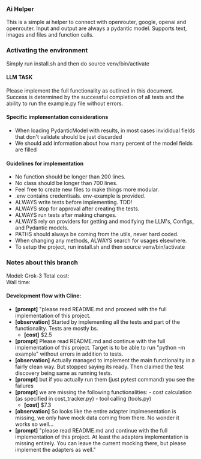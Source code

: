 ### Ai Helper
This is a simple ai helper to connect with openrouter, google, openai and openrouter. Input and output are always a pydantic model. Supports text, images and files and function calls.

### Activating the environment
Simply run install.sh and then do source venv/bin/activate

#### LLM TASK 
Please implement the full functionality as outlined in this document. Success is determined by the successful completion of all tests and the ability to run the example.py file without errors.

#### Specific implementation considerations
- When loading PydanticModel with results, in most cases invididual fields that don't validate should be just discarded
- We should add information about how many percent of the model fields are filled

#### Guidelines for implementation
- No function should be longer than 200 lines.
- No class should be longer than 700 lines.
- Feel free to create new files to make things more modular.
- .env contains credentisals. env-example is provided.
- ALWAYS write tests before implementing. TDD!
- ALWAYS stop for approval after creating the tests. 
- ALWAYS run tests after making changes.
- ALWAYS rely on providers for getting and modifying the LLM's, Configs, and Pydantic models.
- PATHS should always be coming from the utils, never hard coded.
- When changing any methods, ALWAYS search for usages elsewhere.
- To setup the project, run install.sh and then source venv/bin/activate

### Notes about this branch
Model:        Grok-3
Total cost:   
Wall time:    

#### Development flow with Cline:
- **[prompt]** "please read README.md and proceed with the full implementation of this project.
- **[observation]** Started by implementing all the tests and part of the functionality. Tests are mostly bs.
  - **[cost]** $2.5
- **[prompt]** Please read README.md and continue with the full implementation of this project. Target is to be able to run "python -m example" without errors in addition to tests.
- **[observation]** Actually managed to implement the main functionality in a fairly clean way. But stopped saying its ready. Then claimed the test discovery being same as running tests.
- **[prompt]** but if you actually run them (just pytest command) you see the failures 
- **[prompt]** we are missing the following functionalities: - cost calculation (as specified in cost_tracker.py) - tool calling (tools.py) 
  - **[cost]** $7.3
- **[observation]** So looks like the entire adapter implmenentation is missing, we only have mock data coming from there. No wonder it works so well...
- **[prompt]** "please read README.md and continue with the full implementation of this project. At least the adapters implementation is missing entirely. You can leave the current mocking there, but please implement the adapters as well."
